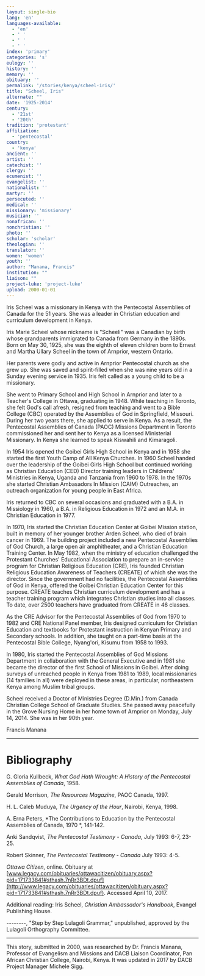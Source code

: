 ```yaml
---
layout: single-bio
lang: 'en'
languages-available:
  - 'en'
  - ' '
  - ' '
  - ' '
index: 'primary'
categories: 's'
eulogy: ''
history: ''
memory: ''
obituary: ''
permalink: '/stories/kenya/scheel-iris/'
title: "Scheel, Iris"
alternate: ""
date: '1925-2014'
century:
  - '21st'
  - '20th'
tradition: 'protestant'
affiliation:
  - 'pentecostal'
country:
  - 'kenya'
ancient: ''
artist: ''
catechist: ''
clergy: ''
ecumenist: ''
evangelist: ''
nationalist: ''
martyr: ''
persecuted: ''
medical: ''
missionary: 'missionary'
musician: ''
nonafrican: ''
nonchristian: ''
photo: ''
scholar: 'scholar'
theologian: ''
translator: ''
women: 'women'
youth: ''
author: "Manana, Francis"
institution: ""
liaison: ""
project-luke: 'project-luke'
upload: 2000-01-01
---
```




Iris Scheel was a missionary in Kenya with the Pentecostal Assemblies of Canada for the 51 years.  She was a leader in Christian education and curriculum development in Kenya.

Iris Marie Scheel whose nickname is "Scheeli" was a Canadian by birth whose grandparents  immigrated to Canada from Germany in the 1890s.  Born on May 30, 1925, she was the eighth of eleven children born to Ernest and Martha Ullary Scheel in the town of Arnprior, western Ontario.

Her parents were godly and active in Arnprior Pentecostal church as she grew up.  She was saved and spirit-filled when she was nine years old in a Sunday evening service in 1935. Iris felt called as a young child to be a missionary.

She went to Primary School and High School in Arnprior and later to a Teacher's College in Ottawa, graduating in 1948. While teaching in Toronto, she felt God's call afresh, resigned from teaching and went to a Bible College (CBC) operated by the Assemblies of God in Springfield, Missouri.  During her two years there, she applied to serve in Kenya.  As a result, the Pentecostal Assemblies of Canada (PAOC) Missions Department in Toronto commissioned her and sent her to Kenya as a licensed Ministerial Missionary. In Kenya she learned to speak Kiswahili and Kimaragoli.

In 1954 Iris opened the Goibei Girls High School in Kenya and in 1958 she started the first Youth Camp of All Kenya Churches. In 1960 Scheel handed over the leadership of the Goibei Girls High School but continued working as Christian Education (CED) Director training leaders in Childrens' Ministries in Kenya, Uganda and Tanzania from 1960 to 1978. In the 1970s she started Christian Ambasadors In Mission (CAIM) Outreaches, an outreach organization for young people in East Africa.

Iris returned to CBC on several occasions and graduated with a B.A. in Missiology in 1960, a B.A. in Religious Education in 1972 and an M.A. in Christian Education in 1977.

In 1970, Iris started the Christian Education Center at Goibei Mission station, built in memory of her younger brother Arden Scheel, who died of brain cancer in 1969. The building project included a new Pentecostal Assemblies of God Church, a large open air amphitheater, and a Christian Education Training Center. In May 1982, when the ministry of education challenged the Protestant Churches' Educational Association to prepare an in-service program for Christian Religious Education (CRE), Iris founded Christian Religious Education Awareness of Teachers (CREATE) of which she was the director. Since the government had no facilities, the Pentecostal Assemblies of God in Kenya, offered the Goibei Christian Education Center for this purpose. CREATE teaches Christian curriculum development and has a teacher training program which integrates Christian studies into all classes.  To date, over 2500 teachers have graduated from CREATE in 46 classes.

As the CRE Advisor for the Pentecostal Assemblies of God from 1970 to 1982 and CRE National Panel member, Iris designed curriculum for Christian Education and textbooks for Protestant instruction in Kenyan Primary and Secondary schools. In addition, she taught on a part-time basis at the Pentecostal Bible College, Nyang'ori, Kisumu from 1958 to 1993.

In 1980, Iris started the Pentecostal Assemblies of God Missions Department in collaboration with the General Executive and in 1981 she became the director of the first School of Missions in Goibei. After doing surveys of unreached people in Kenya from 1981 to 1989, local missionaries (14 families in all) were deployed in these areas, in particular, northeastern Kenya among Muslim tribal groups.

Scheel received a Doctor of Ministries Degree (D.Min.) from Canada Christian College School of Graduate Studies. She passed away peacefully in the Grove Nursing Home in her home town of Arnprior on Monday, July 14, 2014. She was in her 90th year.

Francis Manana

---

# Bibliography

G. Gloria Kullbeck, *What God Hath Wrought: A History of the Pentecostal Assemblies of Canada*, 1958.

Gerald Morrison, *The Resources Magazine*, PAOC Canada, 1997.

H. L. Caleb Muduya, *The Urgency of the Hour*, Nairobi, Kenya, 1998.

A. Erna Peters, *The Contributions to Education by the Pentecostal Assemblies of Canada, 1970  *, 141-142.

Anki Sandqvist, *The Pentecostal Testimony - Canada*, July 1993: 6-7, 23-25.

Robert Skinner, *The Pentecostal Testimony - Canada* July 1993: 4-5.

*Ottawa Citizen*, online. Obituary at [www.legacy.com/obituaries/ottawacitizen/obituary.aspx?pid=171733841#sthash.7nRr3BDt.dpuf](http://www.legacy.com/obituaries/ottawacitizen/obituary.aspx?pid=171733841#sthash.7nRr3BDt.dpuf). Accessed April 10, 2017.

Additional reading: Iris Scheel, *Christian Ambassador's Handbook*, Evangel Publishing House.

--------, "Step by Step Lulagoli Grammar," unpublished, approved by the Lulagoli Orthography Committee.

---

This story, submitted in 2000, was researched by Dr. Francis Manana, Professor of Evangelism and Missions and DACB Liaison Coordinator, Pan African Christian College, Nairobi, Kenya. It was updated in 2017 by DACB Project Manager Michele Sigg.
